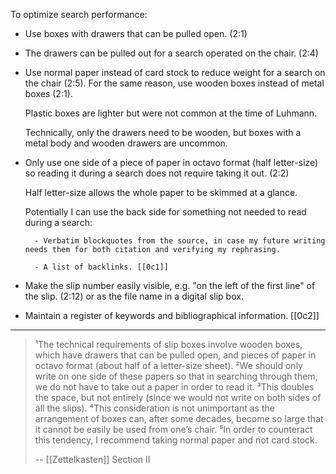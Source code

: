 To optimize search performance:

- Use boxes with drawers that can be pulled open. (2:1)

- The drawers can be pulled out for a search operated on the chair. (2:4)

- Use normal paper instead of card stock to reduce weight for a search on the chair (2:5). For the same reason, use wooden boxes instead of metal boxes (2:1).

    Plastic boxes are lighter but were not common at the time of Luhmann.

    Technically, only the drawers need to be wooden, but boxes with a metal body and wooden drawers are uncommon.

- Only use one side of a piece of paper in octavo format (half letter-size) so reading it during a search does not require taking it out. (2:2)

    Half letter-size allows the whole paper to be skimmed at a glance.

    Potentially I can use the back side for something not needed to read during a search:
    
        - Verbatim blockquotes from the source, in case my future writing needs them for both citation and verifying my rephrasing.

        - A list of backlinks. [[0c1]]

- Make the slip number easily visible, e.g. "on the left of the first line" of the slip. (2:12) or as the file name in a digital slip box.

- Maintain a register of keywords and bibliographical information. [[0c2]]

---

> ¹The technical requirements of slip boxes involve wooden boxes, which have drawers that can be pulled open, and pieces of paper in octavo format (about half of a letter-size sheet). ²We should only write on one side of these papers so that in searching through them, we do not have to take out a paper in order to read it. ³This doubles the space, but not entirely (since we would not write on both sides of all the slips). ⁴This consideration is not unimportant as the arrangement of boxes can, after some decades, become so large that it cannot be easily be used from one’s chair. ⁵In order to counteract this tendency, I recommend taking normal paper and not card stock.
>
> -- [[Zettelkasten]] Section II